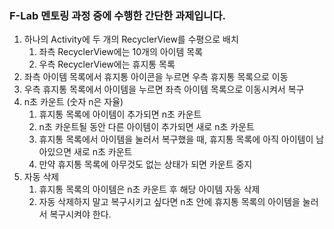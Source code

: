 ### F-Lab 멘토링 과정 중에 수행한 간단한 과제입니다.

1. 하나의 Activity에 두 개의 RecyclerView를 수평으로 배치
    1. 좌측 RecyclerView에는 10개의 아이템 목록
    2. 우측 RecyclerView에는 휴지통 목록
2. 좌측 아이템 목록에서 휴지통 아이콘을 누르면 우측 휴지통 목록으로 이동
3. 우측 휴지통 목록에서 아이템을 누르면 좌측 아이템 목록으로 이동시켜서 복구
4. n초 카운트 (숫자 n은 자율)
    1. 휴지통 목록에 아이템이 추가되면 n초 카운트
    2. n초 카운트될 동안 다른 아이템이 추가되면 새로 n초 카운트
    3. 휴지통 목록에서 아이템을 눌러서 복구했을 때, 휴지통 목록에 아직 아이템이 남아있으면 새로 n초 카운트
    4. 만약 휴지통 목록에 아무것도 없는 상태가 되면 카운트 중지
5. 자동 삭제
    1. 휴지통 목록의 아이템은 n초 카운트 후 해당 아이템 자동 삭제
    2. 자동 삭제하지 말고 복구시키고 싶다면 n초 안에 휴지통 목록의 아이템을 눌러서 복구시켜야 한다.